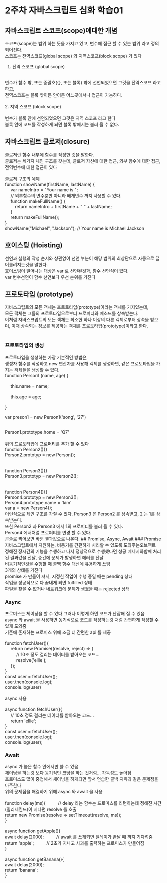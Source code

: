 # 2주차 자바스크립트 심화 학습01

## 자바스크립트 스코프(scope)에대한 개념 

스코프(scope)는 범위 하는 뜻을 가지고 있고, 변수에 접근 할 수 있는 범위 라고 정의되어진다.
<br>
스코프는 전역스코프(global scope) 와 지역스코프(block scope) 가 있다
<br>
1. 전역 스코프 (global scope)
<br>
변수가 함수 밖, 또는 중괄호({}, 또는 블록) 밖에 선언되었으면 그것을 전역스코프 라고 하고,
<br>
전역스코프는 블록 밖이든 안이든 어느곳에서나 접근이 가능하다.
<br>
<br>
2. 지역 스코프 (block scope)
<br>
<br>
변수가 블록 안에 선언되었으면 그것은 지역 스코프 라고 한다
<br>
블록 안에 코드를 작성하게 되면 블록 밖에서는 불러 올 수 없다.

## 자바스크립트 클로저(closure)
클로저란 함수 내부에 함수를 작성한 것을 말한다.
<br>
클로저는 세가지 체인 구조를 갖는데, 클로저 자신에 대한 접근, 외부 함수에 대한 접근, 전역변수에 대한 접근이 있다
<br>
<br>
클로저 구조의 예제
<br>
function showName(firstName, lastName) { <br>
&emsp;    var nameIntro = "Your name is "; <br>
&emsp;    // 외부함수의 변수뿐만 아니라 배개변수 까지 사용할 수 있다. <br>
&emsp;    function makeFullName() { <br>
&emsp;&emsp;        return nameIntro + firstName + " " + lastName; <br>
&emsp;    } <br>
&emsp;    return makeFullName(); <br>
} <br>
showName("Michael", "Jackson"); // Your name is Michael Jackson
 

## 호이스팅 (Hoisting)
선언과 실행의 작성 순서와 상관없이 선언 부분이 해당 범위의 최상단으로 자동으로 끌어롤려지는것을 말한다.
<br>
호이스팅이 일어나는 대상은 var 로 선언된것과, 함수 선언식이 있다.
<br>
var 변수선언이 함수 선언보다 우선 순위를 가진다 

## 프로토타입 (prototype)
자바스크립트의 모든 객체는 프로토타입(prototype)이라는 객체를 가지있는데,
<br>
모든 객체는 그들의 프로토타입으로부터 프로퍼티와 메소드를 상속받는다.
<br>
이처럼 자바스크립트의 모든 객체는 최소한 하나 이상의 다른 객체로부터 상속을 받으며, 이때 상속되는 정보를 제공하는 객체를 프로토타입(prototype)이라고 한다.
<br>
<br>
### 프로토타입의 생성
프로토타입을 생성하는 가장 기본적인 방법은,
<br>
생성자 함수를 작성하고 new 연산자를 사용해 객체를 생성하면, 같은 프로토타입을 가지는 객체들을 생성할 수 있다.
<br>
function Person1 (name, age) { <br>        
 &emsp;    this.name = name;      <br>     
 &emsp;    this.age = age;       <br>        
} <br>

var preson1 = new Person1('song', '27') <br>

<br>
Person1.prototype.home = 'Q7' <br>
<br>
위의 프로토타입에 프로퍼티를 추가 할 수 있다
<br>
function Person2(){} <br>
Person2.prototyp = new Person(); <br>
<br>
<br>
function Person3(){} <br>
Person3.prototyp = new Person2(); <br>
<br>
<br>
function Person4(){}<br>
Person4.prototyp = new Person3(); <br>
Person4.prototype.name = 'kim'
<br>
var a = new Person4();
<br>
이런식으로 체인 구조를 가질 수 있다. Person3 은 Person2 를 상속받고, 2 는 1를 상속받는다.
<br>
또한 Person2 과 Person3 에서 1의 프로퍼티를 불러 올 수 있다.
<br>
Person4 에서처럼 프로퍼티를 변경 할 수 있다.
<br>
콘솔로 찍어보면 바뀐 결과값으로 나온다.
## Promise, Async, Await
### Promise
자바스크립트에서 지원하는, 비동기를 간편하게 처리할 수 있도록 도와주는오브젝트
<br>
정해진 장시간의 기능을 수행하고 나서 정상적으로 수행했다면 성공 메세지와함께 처리된 결과값을 전달, 중간에 문제가 발생하면 에러를 전달
<br>
비동기적인것을 수행할 때 콜백 함수 대신에 유용하게 쓰임 
<br>
3개의 상태를 가진다
<br>
promise 가 만들어 져서, 지정한 작업이 수행 중일 때는 pending 상태
<br>
작업을 성공적으로 다 끝내게 되면 fulfilled 상태
<br>
파일을 찾을 수 없거나 네트워크에 문제가 생겼을 때는 rejected 상태

### Async
프로미스는 체이닝을 할 수 있다 그러나 이렇게 하면 코드가 난잡해 질 수 있음
<br>
async 와 await 을 사용하면 동기식으로 코드를 작성하는것 처럼 간편하게 작성할 수 있게 도와줌
<br>
기존에 존재하는 프로미스 위에 조금 더 간편한 api 를 제공
<br>
<br>
function fetchUser(){<br>
  &emsp;    return new Promise((resolve, reject) => {<br>
    &emsp; &emsp;      // 10초 정도 걸리는 데이터를 받아오는 코드...<br>
    &emsp; &emsp;      resolve('ellie');<br>
   &emsp;   });<br>
}<br>
const user = fetchUser();<br>
user.then(console.log);<br>
console.log(user)<br>
<br>
async 사용
<br>
<br>
async function fetchUser(){<br>
&emsp;     // 10초 정도 걸리는 데이터를 받아오는 코드...<br>
&emsp;    return 'ellie';<br>
}<br>
const user = fetchUser();<br>
user.then(console.log);<br>
console.log(user);<br>

### Await
async 가 붙은 함수 안에서만 쓸 수 있음
<br>
체이닝을 하는것 보다 동기적인 코딩을 하는 것처럼... 가독성도 높아짐
<br>
프로미스도 많이 중첩해서 체이닝을 하게되면 앞서 연습한 콜백 지옥과 같은 문제점을 마주한다
<br>
위의 문제점을 해결하기 위해 async 와 await 을 사용
<br>
<br>
    function delay(ms){  &emsp;   &emsp; // delay 라는 함수는 프로미스를 리턴하는데 정해진 시간(밀리세컨드)이 지나면 resolve 를 호출<br>
        return new Promise(resolve => setTimeout(resolve, ms));<br>
    }<br>
<br>
    async function getApple(){<br>
        await delay(2000);  &emsp;  &emsp;   // await 를 쓰게되면 딜레이가 끝날 때 까지 기다려줌<br>
        return 'apple';     &emsp;  &emsp;   // 2초가 지나고 사과를 출력하는 프로미스가 만들어짐 <br>
    }<br>
<br>
    async function getBanana(){<br>
        await delay(2000);<br>
        return 'banana';<br>
    }<br>







